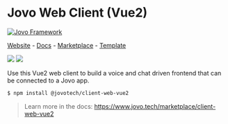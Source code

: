 # Jovo Web Client (Vue2)

[![Jovo Framework](https://www.jovo.tech/img/github-header.png)](https://www.jovo.tech)

<p>
<a href="https://www.jovo.tech" target="_blank">Website</a> -  <a href="https://www.jovo.tech/docs" target="_blank">Docs</a> - <a href="https://www.jovo.tech/marketplace" target="_blank">Marketplace</a> - <a href="https://github.com/jovotech/jovo-v4-template" target="_blank">Template</a>   
</p>

<p>
<a href="https://www.npmjs.com/package/@jovotech/client-web-vue2" target="_blank"><img src="https://badge.fury.io/js/@jovotech%2Fclient-web-vue2.svg"></a>      
<a href="https://opencollective.com/jovo-framework" target="_blank"><img src="https://opencollective.com/jovo-framework/tiers/badge.svg"></a>
</p>

Use this Vue2 web client to build a voice and chat driven frontend that can be connected to a Jovo app.

```bash
$ npm install @jovotech/client-web-vue2
```

> Learn more in the docs: https://www.jovo.tech/marketplace/client-web-vue2

